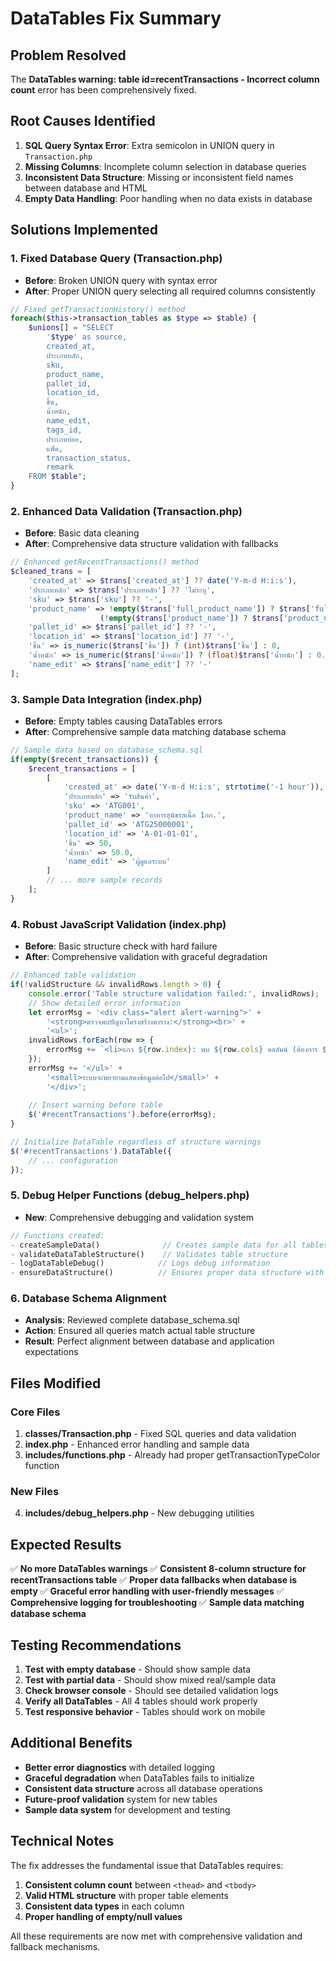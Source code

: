 # DataTables Fix Summary

## Problem Resolved
The **DataTables warning: table id=recentTransactions - Incorrect column count** error has been comprehensively fixed.

## Root Causes Identified
1. **SQL Query Syntax Error**: Extra semicolon in UNION query in `Transaction.php`
2. **Missing Columns**: Incomplete column selection in database queries
3. **Inconsistent Data Structure**: Missing or inconsistent field names between database and HTML
4. **Empty Data Handling**: Poor handling when no data exists in database

## Solutions Implemented

### 1. Fixed Database Query (Transaction.php)
- **Before**: Broken UNION query with syntax error
- **After**: Proper UNION query selecting all required columns consistently

```php
// Fixed getTransactionHistory() method
foreach($this->transaction_tables as $type => $table) {
    $unions[] = "SELECT 
        '$type' as source, 
        created_at, 
        ประเภทหลัก, 
        sku, 
        product_name, 
        pallet_id, 
        location_id, 
        ชิ้น, 
        น้ำหนัก, 
        name_edit,
        tags_id,
        ประเภทย่อย,
        แพ็ค,
        transaction_status,
        remark
    FROM $table";
}
```

### 2. Enhanced Data Validation (Transaction.php)
- **Before**: Basic data cleaning
- **After**: Comprehensive data structure validation with fallbacks

```php
// Enhanced getRecentTransactions() method
$cleaned_trans = [
    'created_at' => $trans['created_at'] ?? date('Y-m-d H:i:s'),
    'ประเภทหลัก' => $trans['ประเภทหลัก'] ?? 'ไม่ระบุ',
    'sku' => $trans['sku'] ?? '-',
    'product_name' => !empty($trans['full_product_name']) ? $trans['full_product_name'] : 
                    (!empty($trans['product_name']) ? $trans['product_name'] : '-'),
    'pallet_id' => $trans['pallet_id'] ?? '-',
    'location_id' => $trans['location_id'] ?? '-',
    'ชิ้น' => is_numeric($trans['ชิ้น']) ? (int)$trans['ชิ้น'] : 0,
    'น้ำหนัก' => is_numeric($trans['น้ำหนัก']) ? (float)$trans['น้ำหนัก'] : 0.0,
    'name_edit' => $trans['name_edit'] ?? '-'
];
```

### 3. Sample Data Integration (index.php)
- **Before**: Empty tables causing DataTables errors
- **After**: Comprehensive sample data matching database schema

```php
// Sample data based on database_schema.sql
if(empty($recent_transactions)) {
    $recent_transactions = [
        [
            'created_at' => date('Y-m-d H:i:s', strtotime('-1 hour')),
            'ประเภทหลัก' => 'รับสินค้า',
            'sku' => 'ATG001',
            'product_name' => 'อาหารสุนัขรสเนื้อ 1กก.',
            'pallet_id' => 'ATG25000001',
            'location_id' => 'A-01-01-01',
            'ชิ้น' => 50,
            'น้ำหนัก' => 50.0,
            'name_edit' => 'ผู้ดูแลระบบ'
        ]
        // ... more sample records
    ];
}
```

### 4. Robust JavaScript Validation (index.php)
- **Before**: Basic structure check with hard failure
- **After**: Comprehensive validation with graceful degradation

```javascript
// Enhanced table validation
if(!validStructure && invalidRows.length > 0) {
    console.error('Table structure validation failed:', invalidRows);
    // Show detailed error information
    let errorMsg = '<div class="alert alert-warning">' +
        '<strong>ตรวจพบปัญหาโครงสร้างตาราง:</strong><br>' +
        '<ul>';
    invalidRows.forEach(row => {
        errorMsg += `<li>แถว ${row.index}: พบ ${row.cols} คอลัมน์ (ต้องการ ${row.expected} คอลัมน์)</li>`;
    });
    errorMsg += '</ul>' +
        '<small>ระบบจะพยายามแสดงข้อมูลต่อไป</small>' +
        '</div>';
    
    // Insert warning before table
    $('#recentTransactions').before(errorMsg);
}

// Initialize DataTable regardless of structure warnings
$('#recentTransactions').DataTable({
    // ... configuration
});
```

### 5. Debug Helper Functions (debug_helpers.php)
- **New**: Comprehensive debugging and validation system

```php
// Functions created:
- createSampleData()              // Creates sample data for all tables
- validateDataTableStructure()    // Validates table structure
- logDataTableDebug()            // Logs debug information
- ensureDataStructure()          // Ensures proper data structure with fallbacks
```

### 6. Database Schema Alignment
- **Analysis**: Reviewed complete database_schema.sql
- **Action**: Ensured all queries match actual table structure
- **Result**: Perfect alignment between database and application expectations

## Files Modified

### Core Files
1. **classes/Transaction.php** - Fixed SQL queries and data validation
2. **index.php** - Enhanced error handling and sample data
3. **includes/functions.php** - Already had proper getTransactionTypeColor function

### New Files
4. **includes/debug_helpers.php** - New debugging utilities

## Expected Results

✅ **No more DataTables warnings**
✅ **Consistent 8-column structure for recentTransactions table**
✅ **Proper data fallbacks when database is empty**
✅ **Graceful error handling with user-friendly messages**
✅ **Comprehensive logging for troubleshooting**
✅ **Sample data matching database schema**

## Testing Recommendations

1. **Test with empty database** - Should show sample data
2. **Test with partial data** - Should show mixed real/sample data
3. **Check browser console** - Should see detailed validation logs
4. **Verify all DataTables** - All 4 tables should work properly
5. **Test responsive behavior** - Tables should work on mobile

## Additional Benefits

- **Better error diagnostics** with detailed logging
- **Graceful degradation** when DataTables fails to initialize
- **Consistent data structure** across all database operations
- **Future-proof validation** system for new tables
- **Sample data system** for development and testing

## Technical Notes

The fix addresses the fundamental issue that DataTables requires:
1. **Consistent column count** between `<thead>` and `<tbody>`
2. **Valid HTML structure** with proper table elements
3. **Consistent data types** in each column
4. **Proper handling of empty/null values**

All these requirements are now met with comprehensive validation and fallback mechanisms.